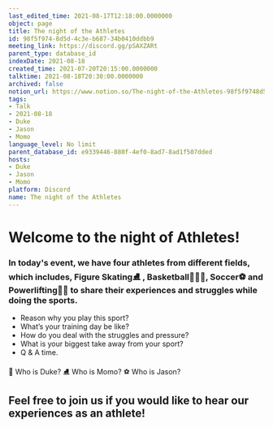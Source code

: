 ```yaml
---
last_edited_time: 2021-08-17T12:18:00.0000000
object: page
title: The night of the Athletes
id: 98f5f974-8d5d-4c3e-b687-34b0410ddbb9
meeting_link: https://discord.gg/pSAXZARt
parent_type: database_id
indexDate: 2021-08-18
created_time: 2021-07-20T20:15:00.0000000
talktime: 2021-08-18T20:30:00.0000000
archived: false
notion_url: https://www.notion.so/The-night-of-the-Athletes-98f5f9748d5d4c3eb68734b0410ddbb9
tags:
- Talk
- 2021-08-18
- Duke
- Jason
- Momo
language_level: No limit
parent_database_id: e9339446-880f-4ef0-8ad7-8ad1f507dded
hosts:
- Duke
- Jason
- Momo
platform: Discord
name: The night of the Athletes
---
```


#                     Welcome to the night of Athletes!



### In today's event, we have four athletes from different fields, which includes, Figure Skating⛸️ , Basketball⛹🏻‍♀️, Soccer⚽ and Powerlifting🏋🏽 to share their experiences and struggles while doing the sports. 
 
   - Reason why you play this sport?
   - What’s your training day be like?
   - How do you deal with the struggles and pressure?
   - What is your biggest take away from your sport?
   - Q & A time. 

👑 Who is Duke?
⛸️ Who is Momo?
⚽ Who is Jason?


## Feel free to join us if you would like to hear our experiences as an athlete!



